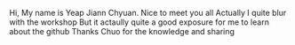 Hi, My name is Yeap Jiann Chyuan.
Nice to meet you all
Actually I quite blur with the workshop
But it actaully quite a good exposure for me to learn about the github
Thanks Chuo for the knowledge and sharing
